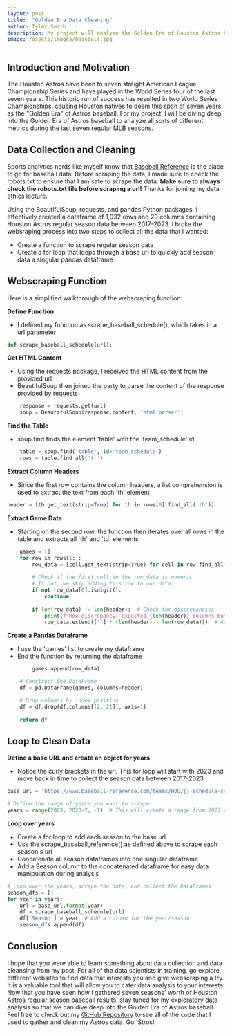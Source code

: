 ```yaml
---
layout: post
title:  "Golden Era Data Cleaning"
author: Tyler Smith
description: My project will analyze the Golden Era of Houston Astros baseball.
image: /assets/images/baseball.jpg
---
```


<h2>Introduction and Motivation</h2>

The Houston Astros have been to seven straight American League Championship Series and have played in the World Series four of the last seven years. This historic run of success
has resulted in two World Series Championships, causing Houston natives to deem this span of seven years as the "Golden Era" of Astros baseball. For my project, I will be diving
deep into the Golden Era of Astros baseball to analyze all sorts of different metrics during the last seven regular MLB seasons.

<h2>Data Collection and Cleaning</h2>

Sports analytics nerds like myself know that [Baseball Reference](https://www.baseball-reference.com/) is the place to go for baseball data. Before scraping the data, I made sure to check the robots.txt to ensure that I am safe to scrape the data. **Make sure to always check the robots.txt file before scraping a url!** Thanks for joining my data ethics lecture. 

Using the BeautifulSoup, requests, and pandas Python packages, I effectively created a dataframe of 1,032 rows and 20 columns containing Houston Astros regular season data between 2017-2023. I broke the websraping process into two steps to collect all the data that I wanted:

* Create a function to scrape regular season data
* Create a for loop that loops through a base url to quickly add season data a singular pandas dataframe

<h2>Webscraping Function</h2>

Here is a simplified walkthrough of the webscraping function:

**Define Function**
  * I defined my function as scrape_baseball_schedule(), which takes in a url parameter

```python
def scrape_baseball_schedule(url):
```

**Get HTML Content**
  * Using the requests package, I received the HTML content from the provided url
  * BeautifulSoup then joined the party to parse the content of the response provided by requests

```python
    response = requests.get(url)
    soup = BeautifulSoup(response.content, 'html.parser')
```

**Find the Table**
  * soup.find finds the element 'table' with the 'team_schedule' id

```python
    table = soup.find('table', id='team_schedule')
    rows = table.find_all('tr')
```

**Extract Column Headers**
 * Since the first row contains the column headers, a list comprehension is used to extract the text from each 'th' element

```python
header = [th.get_text(strip=True) for th in rows[0].find_all('th')]
```

**Extract Game Data**
 * Starting on the second row, the function then iterates over all rows in the table and extracts all 'th' and 'td' elements

```python
    games = []
    for row in rows[1:]:
        row_data = [cell.get_text(strip=True) for cell in row.find_all(['td', 'th'])]  # Get both td and th cells
        
        # Check if the first cell in the row_data is numeric
        # If not, we skip adding this row to our data
        if not row_data[0].isdigit():
            continue
        
        if len(row_data) != len(header):  # Check for discrepancies
            print(f"Row discrepancy: Expected {len(header)} columns but got {len(rowData)}.")
            row_data.extend([''] * (len(header) - len(row_data)))  # Add empty strings for missing columns
```

**Create a Pandas Dataframe**
 * I use the 'games' list to create my dataframe
 * End the function by returning the dataframe

```python
        games.append(row_data)

    # Construct the DataFrame
    df = pd.DataFrame(games, columns=header)

    # Drop columns by index position
    df = df.drop(df.columns[[2, 21]], axis=1)
    
    return df
```

<h2>Loop to Clean Data</h2>

**Define a base URL and create an object for years**
 * Notice the curly brackets in the url. This for loop will start with 2023 and move back in time to collect the season data between 2017-2023

```python
base_url = 'https://www.baseball-reference.com/teams/HOU/{}-schedule-scores.shtml'

# Define the range of years you want to scrape
years = range(2023, 2023-7, -1)  # This will create a range from 2023 to 2017
```

**Loop over years**
 * Create a for loop to add each season to the base url
 * Use the scrape_baseball_reference() as defined above to scrape each season's url
 * Concatenate all season dataframes into one singular dataframe
 * Add a Season column to the concatenated dataframe for easy data manipulation during analysis

```python
# Loop over the years, scrape the data, and collect the DataFrames
season_dfs = []
for year in years:
    url = base_url.format(year)
    df = scrape_baseball_schedule(url)
    df['Season'] = year  # Add a column for the year/season
    season_dfs.append(df)
```

<h2>Conclusion</h2>

I hope that you were able to learn something about data collection and data cleansing from my post. For all of the data scientists in training, go explore different websites to find data that interests you and give webscraping a try. It is a valuable tool that will allow you to cater data analysis to your interests. Now that you have seen how I gathered seven seasons' worth of Houston Astros regular season baseball results, stay tuned for my exploratory data analysis so that we can dive deep into the Golden Era of Astros baseball. Feel free to check out my [GitHub Repository](https://github.com/tyler-c-smith04/semester_project) to see all of the code that I used to gather and clean my Astros data. Go 'Stros!

